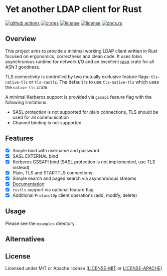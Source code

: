 # Yet another LDAP client for Rust

[![github actions](https://github.com/ancwrd1/ldap-rs/workflows/CI/badge.svg)](https://github.com/ancwrd1/ldap-rs/actions)
[![crates](https://img.shields.io/crates/v/ldap-rs.svg)](https://crates.io/crates/ldap-rs)
[![license](https://img.shields.io/badge/License-MIT-blue.svg)](https://opensource.org/licenses/MIT)
[![license](https://img.shields.io/badge/License-Apache%202.0-blue.svg)](https://opensource.org/licenses/Apache-2.0)
[![docs.rs](https://docs.rs/ldap-rs/badge.svg)](https://docs.rs/ldap-rs)

## Overview

This project aims to provide a minimal working LDAP client written in Rust focused on ergonomics, correctness
and clean code.
It uses tokio asynchronous runtime for network I/O and an excellent [rasn](https://github.com/librasn/rasn)
crate for all ASN.1 goodness.

TLS connectivity is controlled by two mutually exclusive feature flags: `tls-native-tls` or `tls-rustls`.
The default is to use `tls-native-tls` which uses the `native-tls` crate.

A minimal Kerberos support is provided via `gssapi` feature flag with the following limitations:

* SASL protection is not supported for plain connections, TLS should be used for all communication
* Channel binding is not supported


## Features

- [x] Simple bind with username and password
- [x] SASL EXTERNAL bind
- [x] Kerberos GSSAPI bind (SASL protection is not implemented, use TLS instead)
- [x] Plain, TLS and STARTTLS connections
- [x] Simple search and paged search via asynchronous streams
- [x] [Documentation](https://ancwrd1.github.io/ldap-rs/doc/ldap_rs/)
- [x] `rustls` support via optional feature flag
- [x] Additional `ProtocolOp` client operations (add, modify, delete)

## Usage 

Please see the `examples` directory.

## Alternatives

## License

Licensed under MIT or Apache license ([LICENSE-MIT](https://opensource.org/licenses/MIT)
or [LICENSE-APACHE](https://opensource.org/licenses/Apache-2.0))
